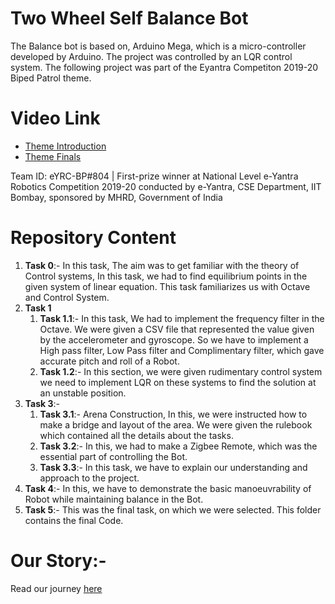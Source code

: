 # Two Wheel Self Balance Bot 
The Balance bot is based on, Arduino Mega, which is a micro-controller developed by Arduino. The project was controlled by an LQR control system. The following project was part of the Eyantra Competiton 2019-20 Biped Patrol theme.

# Video Link
- [Theme Introduction](https://www.youtube.com/watch?v=hRZBvhJtmVg)
- [Theme Finals](https://www.youtube.com/watch?v=LRztpc8cnpA)

Team ID: eYRC-BP#804 | First-prize winner at National Level e-Yantra Robotics Competition 2019-20 conducted by e-Yantra, CSE Department, IIT Bombay, sponsored by MHRD, Government of India

# Repository Content
1. **Task 0**:- In this task, The aim was to get familiar with the theory of Control systems, In this task, we had to find equilibrium points in the given system of linear equation. This task familiarizes us with Octave and Control System.
1. **Task 1**
    1. **Task 1.1**:- In this task, We had to implement the frequency filter in the Octave. We were given a CSV file that represented the value given by the accelerometer and gyroscope. So we have to implement a High pass filter, Low Pass filter and Complimentary filter, which gave accurate pitch and roll of a Robot.
    1.  **Task 1.2**:- In this section, we were given rudimentary control system we need to implement LQR on these systems to find the solution at an unstable position.
1. **Task 3**:- 
    1. **Task 3.1**:- Arena Construction, In this, we were instructed how to make a bridge and layout of the area. We were given the rulebook which contained all the details about the tasks.
    1. **Task 3.2**:- In this, we had to make a Zigbee Remote, which was the essential part of controlling the Bot. 
    1. **Task 3.3**:- In this task, we have to explain our understanding and approach to the project.
1. **Task 4**:- In this, we have to demonstrate the basic manoeuvrability of Robot while maintaining balance in the Bot.
1. **Task 5**:- This was the final task, on which we were selected. This folder contains the final Code. 




# Our Story:-
Read our journey [here](https://shreya17.medium.com/winning-e-yantra-robotics-competition-2019-20-a7c6fec35024)
